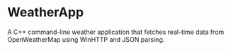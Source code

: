 # WeatherApp
A C++ command-line weather application that fetches real-time data from OpenWeatherMap using WinHTTP and JSON parsing.
